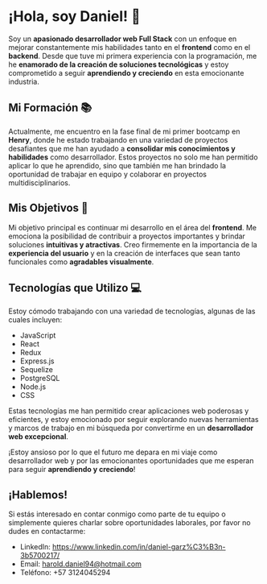 # ¡Hola, soy Daniel! 👋

Soy un **apasionado desarrollador web Full Stack** con un enfoque en mejorar constantemente mis habilidades tanto en el **frontend** como en el **backend**. Desde que tuve mi primera experiencia con la programación, me he **enamorado de la creación de soluciones tecnológicas** y estoy comprometido a seguir **aprendiendo y creciendo** en esta emocionante industria.

## Mi Formación 📚

Actualmente, me encuentro en la fase final de mi primer bootcamp en **Henry**, donde he estado trabajando en una variedad de proyectos desafiantes que me han ayudado a **consolidar mis conocimientos y habilidades** como desarrollador. Estos proyectos no solo me han permitido aplicar lo que he aprendido, sino que también me han brindado la oportunidad de trabajar en equipo y colaborar en proyectos multidisciplinarios.

## Mis Objetivos 🚀

Mi objetivo principal es continuar mi desarrollo en el área del **frontend**. Me emociona la posibilidad de contribuir a proyectos importantes y brindar soluciones **intuitivas y atractivas**. Creo firmemente en la importancia de la **experiencia del usuario** y en la creación de interfaces que sean tanto funcionales como **agradables visualmente**.

## Tecnologías que Utilizo 💻

Estoy cómodo trabajando con una variedad de tecnologías, algunas de las cuales incluyen:

- JavaScript
- React
- Redux
- Express.js
- Sequelize
- PostgreSQL
- Node.js
- CSS

Estas tecnologías me han permitido crear aplicaciones web poderosas y eficientes, y estoy emocionado por seguir explorando nuevas herramientas y marcos de trabajo en mi búsqueda por convertirme en un **desarrollador web excepcional**.

¡Estoy ansioso por lo que el futuro me depara en mi viaje como desarrollador web y por las emocionantes oportunidades que me esperan para seguir **aprendiendo y creciendo**!

## ¡Hablemos! 

Si estás interesado en contar conmigo como parte de tu equipo o simplemente quieres charlar sobre oportunidades laborales, por favor no dudes en contactarme:

- LinkedIn: https://www.linkedin.com/in/daniel-garz%C3%B3n-3b5700217/
- Email: harold.daniel94@hotmail.com
- Teléfono: +57 3124045294
